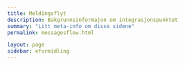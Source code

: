 ```yaml
---
title: Meldingsflyt
description: Bakgrunnsinformajon om integrasjonspunktet
summary: "Litt meta-info om disse sidene"
permalink: messagesflow.html

layout: page
sidebar: eformidling
---
```


## 